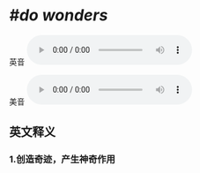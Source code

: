 # ***\#do wonders*** 
英音
<audio src="./media/do wonders1_AAC.aac" controls="controls"></audio>

美音
<audio src="./media/do wonders2_AAC.aac" controls="controls"></audio>



  

英文释义
---
### 1.**创造奇迹，产生神奇作用**  


